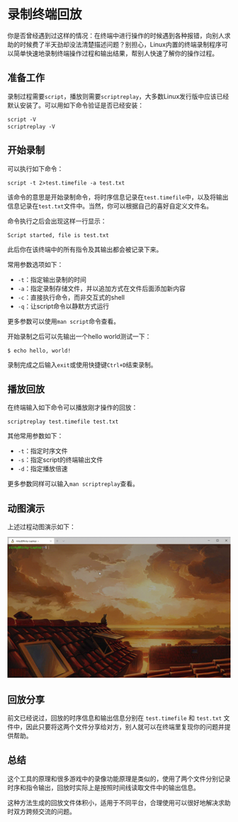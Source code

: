 # 录制终端回放

你是否曾经遇到过这样的情况：在终端中进行操作的时候遇到各种报错，向别人求助的时候费了半天劲却没法清楚描述问题？别担心，Linux内置的终端录制程序可以简单快速地录制终端操作过程和输出结果，帮别人快速了解你的操作过程。

## 准备工作

录制过程需要`script`，播放则需要`scriptreplay`，大多数Linux发行版中应该已经默认安装了。可以用如下命令验证是否已经安装：

```shell
script -V
scriptreplay -V
```

## 开始录制

可以执行如下命令：

```shell
script -t 2>test.timefile -a test.txt
```

该命令的意思是开始录制命令，将时序信息记录在`test.timefile`中，以及将输出信息记录在`test.txt`文件中。当然，你可以根据自己的喜好自定义文件名。

命令执行之后会出现这样一行显示：

```shell
Script started, file is test.txt
```

此后你在该终端中的所有指令及其输出都会被记录下来。

常用参数选项如下：

* `-t`：指定输出录制的时间
* `-a`：指定录制存储文件，并以追加方式在文件后面添加新内容
* `-c`：直接执行命令，而非交互式的shell
* `-q`：让script命令以静默方式运行

更多参数可以使用`man script`命令查看。

开始录制之后可以先输出一个hello world测试一下：

```shell
$ echo hello, world!
```

录制完成之后输入`exit`或使用快捷键`Ctrl+D`结束录制。

## 播放回放

在终端输入如下命令可以播放刚才操作的回放：

```shell
scriptreplay test.timefile test.txt
```

其他常用参数如下：

* `-t`：指定时序文件
* `-s`：指定script的终端输出文件
* `-d`：指定播放倍速

更多参数同样可以输入`man scriptreplay`查看。

## 动图演示

上述过程动图演示如下：

![动图演示](../../.gitbook/assets/terminal-playback-1.gif)

## 回放分享

前文已经说过，回放的时序信息和输出信息分别在 `test.timefile` 和 `test.txt` 文件中，因此只要将这两个文件分享给对方，别人就可以在终端里复现你的问题并提供帮助。

## 总结

这个工具的原理和很多游戏中的录像功能原理是类似的，使用了两个文件分别记录时序和指令输出，回放时实际上是按照时间线读取文件中的输出信息。

这种方法生成的回放文件体积小，适用于不同平台，合理使用可以很好地解决求助时双方跨频交流的问题。
